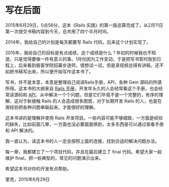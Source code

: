 # 写在后面

2015年6月29日，0点56分，这本《Rails 实践》的第一版总算完成了。从2月11日第一次提交书稿内容到今天，总共用了四个半月时间。

2014年，我给自己的计划是每天都要写 Rails 代码，后来这个计划实现了。

2015年，我给自己的目标是有点成绩，这个成绩是什么？年初的时候我也不知道，只是觉得要做一件有意义的事。1月份因为工作变动，于是把写书暂时放到日程上，后来看到极客学院招募步道师，很想试一试，但是录视频总得有讲稿，还不如把书稿写出来，所以便开始写作这本书了。

写书，并不是本意，本意是整理自己阅读Rails手册，API，各种 Gem 源码的所感所得。这本书的大纲来自 [Rails 手册](http://guides.rubyonrails.org/)，开发年头久的人会经常看这个手册，也会经常读源码和 [API](http://api.rubyonrails.org/)，从中解决一个个问题，但是它们毕竟不是一个完整的，有序的理解，这对于新接触 Rails 的人会造成很多困惑，对于长期开发 Rails 的人，也是在用经验把各种问题串联起来，才能很好的理解。

这本书讲的是理解并使用 Rails 开发项目。一些内容可能不够细致，一方面是经验的缺失，比如前面几章，一方面也没必要面面俱到，太多东西是可以通过查看手册和 API 解决的。

我一直认为，读这本书的人一定会按照上面的连接，找到合适的解决问题办法。

每一章，我都建立了一个项目代码，并且在最后建立了 final 代码。希望大家一起维护 final，把一些典型的，常见的问题演示出来。

希望这本书对你的开发有点帮助。

里克，2015年6月29日